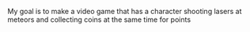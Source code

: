 My goal is to make a video game that has a character shooting lasers at meteors and collecting coins at the same time for points

